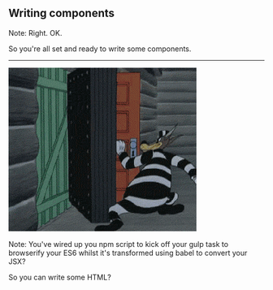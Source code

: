 ## Writing components


Note:
Right.
OK.

So you're all set and ready to write some components.

---


![wire-up](../../images/wire-up.gif)<!-- .element: width="600" -->


Note:
You've wired up you npm script to kick off your gulp task to browserify your ES6 whilst it's transformed using babel to convert your JSX?

So you can write some HTML?

